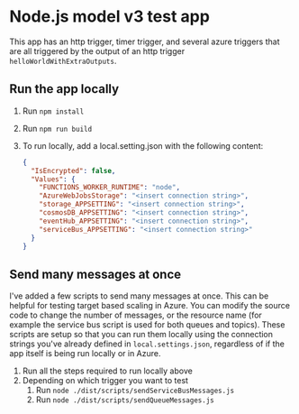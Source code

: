 # Node.js model v3 test app

This app has an http trigger, timer trigger, and several azure triggers that are all triggered by the output of an http trigger `helloWorldWithExtraOutputs`.

## Run the app locally

1. Run `npm install`
2. Run `npm run build`
3. To run locally, add a local.setting.json with the following content:

    ```json
    {
      "IsEncrypted": false,
      "Values": {
        "FUNCTIONS_WORKER_RUNTIME": "node",
        "AzureWebJobsStorage": "<insert connection string>",
        "storage_APPSETTING": "<insert connection string>",
        "cosmosDB_APPSETTING": "<insert connection string>",
        "eventHub_APPSETTING": "<insert connection string>",
        "serviceBus_APPSETTING": "<insert connection string>"
      }
    }
    ```

## Send many messages at once

I've added a few scripts to send many messages at once. This can be helpful for testing target based scaling in Azure. You can modify the source code to change the number of messages, or the resource name (for example the service bus script is used for both queues and topics). These scripts are setup so that you can run them locally using the connection strings you've already defined in `local.settings.json`, regardless of if the app itself is being run locally or in Azure.

1. Run all the steps required to run locally above
2. Depending on which trigger you want to test
    1. Run `node ./dist/scripts/sendServiceBusMessages.js`
    2. Run `node ./dist/scripts/sendQueueMessages.js`
